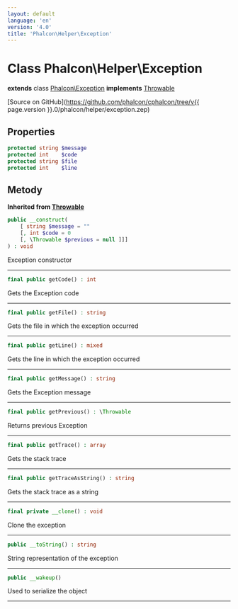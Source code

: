 ```yaml
---
layout: default
language: 'en'
version: '4.0'
title: 'Phalcon\Helper\Exception'
---
```


# Class **Phalcon\Helper\Exception**

**extends** class [Phalcon\Exception](Phalcon_Exception) **implements** [Throwable](https://secure.php.net/manual/en/class.throwable.php)

[Source on GitHub](https://github.com/phalcon/cphalcon/tree/v{{ page.version }}.0/phalcon/helper/exception.zep)

## Properties

```php
protected string $message 
protected int    $code    
protected string $file    
protected int    $line    
```

## Metody

**Inherited from [Throwable](https://secure.php.net/manual/en/class.throwable.php)**

```php
public __construct( 
    [ string $message = "" 
    [, int $code = 0 
    [, \Throwable $previous = null ]]] 
) : void
```

Exception constructor

* * *

```php
final public getCode() : int
```

Gets the Exception code

* * *

```php
final public getFile() : string
```

Gets the file in which the exception occurred

* * *

```php
final public getLine() : mixed
```

Gets the line in which the exception occurred

* * *

```php
final public getMessage() : string
```

Gets the Exception message

* * *

```php
final public getPrevious() : \Throwable
```

Returns previous Exception

* * *

```php
final public getTrace() : array 
```

Gets the stack trace

* * *

```php
final public getTraceAsString() : string
```

Gets the stack trace as a string

* * *

```php
final private __clone() : void
```

Clone the exception

* * *

```php
public __toString() : string
```

String representation of the exception

* * *

```php
public __wakeup()
```

Used to serialize the object

* * *